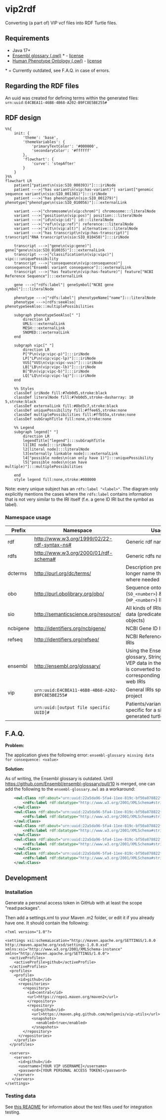 # vip2rdf

Converting (a part of) VIP vcf files into RDF Turtle files.

## Requirements

* Java 17+
* [Ensembl glossary (.owl)](https://raw.githubusercontent.com/Ensembl/ensembl-glossary/93c46f58299411f3b7d76c040b9cb73e907084a2/ensembl-glossary.owl) * - [license](https://www.ensembl.org/info/about/legal/disclaimer.html)
* [Human Phenotype Ontology (.owl)](https://github.com/obophenotype/human-phenotype-ontology/releases/latest/download/hp.owl) - [license](https://hpo.jax.org/app/license)

\* = Currently outdated, see F.A.Q. in case of errors.

## Regarding the RDF files

An uuid was created for defining terms within the generated files: `urn:uuid:E4CBEA11-46B8-4B68-A202-B9FC8E5BE255#`

## RDF design

```mermaid
%%{
    init: {
        'theme': 'base',
        'themeVariables': {
            'primaryTextColor': '#000000',
            'secondaryColor': '#ffffff'
        },
        'flowchart': {
            'curve': 'stepAfter'
        }
    }
}%%
flowchart LR
    patient["patient\n(sio:SIO_000393)"]:::iriNode
    patient --->|"has variant\n(vip:has-variant)"| variant["genomic sequence variant\n(sio:SIO_001381)"]:::iriNode
    patient --->|"has phenotype\n(sio:SIO_001279)"| phenotype["phenotype\n(sio:SIO_010056)"]:::externalLink
    
    variant --->|"chromosome\n(vip:chrom)"| chromosome:::literalNode
    variant --->|"position\n(vip:pos)"| position:::literalNode
    variant --->|"id\n(vip:id)"| id:::literalNode
    variant --->|"ref\n(vip:ref)"| reference:::literalNode
    variant --->|"alt\n(vip:alt)"| alternative:::literalNode
    variant --->|"has transcript\n(vip:has-transcript)"| transcript["RNA transcript\n(sio:SIO_010450)"]:::iriNode
    
    transcript --->|"gene\n(vip:gene)"| gene["gene\n(sio:SIO_010035)"]:::externalLink
    transcript --->|"classification\n(vip:vipc)"| vipc:::uniquePossibility
    transcript --->|"consequence\n(vip:consequence)"| consequence["Ensembl variant consequence"]:::externalLink
    transcript --->|"has feature\n(vip:has-feature)"| feature["NCBI Reference Sequence"]:::externalLink
    
    gene --->|"rdfs:label"| geneSymbol["NCBI gene symbol"]:::literalNode
    
    phenotype --->|"rdfs:label"| phenotypeName["name"]:::literalNode
    phenotype --->|rdfs:seeAlso| phenotypeSeeAlso:::multiplePossibilities
    
    subgraph phenotypeSeeAlso[" "]
        direction LR
        UMLS:::externalLink
        MESH:::externalLink
        SNOMED:::externalLink
    end
    
    subgraph vipc[" "]
        direction LR
        P["P\n(vip:vipc-p)"]:::iriNode
        LP["LP\n(vip:vipc-lp)"]:::iriNode
        VUS["VUS\n(vip:vipc-vus)"]:::iriNode
        LB["LB\n(vip:vipc-lb)"]:::iriNode
        B["B\n(vip:vipc-b)"]:::iriNode
        LQ["LQ\n(vip:vipc-lq)"]:::iriNode
    end
    
    %% Styles
    classDef iriNode fill:#7eb0d5,stroke:black
    classDef literalNode fill:#7eb0d5,stroke-dasharray: 10 5,stroke:black
    classDef externalLink fill:#8bd3c7,stroke:black
    classDef uniquePossibility fill:#ffee65,stroke:none
    classDef multiplePossibilities fill:#ffb55a,stroke:none
    classDef subGraphTitle fill:none,stroke:none
    
    %% Legend
    subgraph legend[" "]
        direction LR
        legendTitle["legend"]:::subGraphTitle
        l1[IRI node]:::iriNode
        l2[literal node]:::literalNode
        l3[externally linkable node]:::externalLink
        l4["possible nodes\n(can only have 1)"]:::uniquePossibility
        l5["possible nodes\n(can have multiple)"]:::multiplePossibilities
        
    end
    style legend fill:none,stroke:#000000
```

Note: every unique subject has an `rdfs:label "<label>"`. The diagram only explicitly mentions the cases where the `rdfs:label` contains information that is not very similar to the IRI itself (f.e. a gene ID IRI but the symbol as label).

### Namespace usage 

| Prefix   | Namespace                                        | Usage                                                                                                                         |
|----------|--------------------------------------------------|-------------------------------------------------------------------------------------------------------------------------------|
| rdf      | http://www.w3.org/1999/02/22-rdf-syntax-ns#      | Generic rdf namespace                                                                                                         |
| rdfs     | http://www.w3.org/2000/01/rdf-schema#            | Generic rdfs namespace                                                                                                        |
| dcterms  | http://purl.org/dc/terms/                        | Description predicate for longer name than rdfs:label where needed                                                            |
| obo      | http://purl.obolibrary.org/obo/                  | Sequence ontology (`SO_<number>`) \& HPO (`HP_<number>`) IRIs                                                                  |
| sio      | http://semanticscience.org/resource/             | All kinds of IRIs to describe data (predicates \& rdf:type objects)                                                           |
| ncbigene | http://identifiers.org/ncbigene/                 | NCBI Gene ID IRIs                                                                                                             |
| refseq   | http://identifiers.org/refseq/                   | NCBI Reference Sequences IRIs                                                                                                 |
| ensembl  | http://ensembl.org/glossary/                     | Using the Ensembl glossary, String-formatted VEP data in the VIP output is converted to their corresponding semantic web IRIs |
| vip      | `urn:uuid:E4CBEA11-46B8-4B68-A202-B9FC8E5BE255#` | General IRIs specific for this project                                                                                        |
|          | `urn:uuid:[output file specific UUID]#`          | Patients/variants/transcripts specific for a single generated turtle output file                                              |


## F.A.Q.

__Problem:__

The application gives the following error: `ensembl-glossary missing data for consequence: <value>`

__Solution:__

As of writing, the Ensembl glossary is outdated.
Until https://github.com/Ensembl/ensembl-glossary/pull/10 is merged, one can add the following to the `ensembl-glossary.owl` as a workaround:

```xml
    <owl:Class rdf:about="urn:uuid:22a5da96-5fa4-11ee-819c-bf50a878822f#1">
        <rdfs:label rdf:datatype="http://www.w3.org/2001/XMLSchema#string">Splice donor 5th base variant</rdfs:label>
    </owl:Class>
    <owl:Class rdf:about="urn:uuid:22a5da96-5fa4-11ee-819c-bf50a878822f#2">
        <rdfs:label rdf:datatype="http://www.w3.org/2001/XMLSchema#string">Splice donor region variant</rdfs:label>
    </owl:Class>
    <owl:Class rdf:about="urn:uuid:22a5da96-5fa4-11ee-819c-bf50a878822f#3">
        <rdfs:label rdf:datatype="http://www.w3.org/2001/XMLSchema#string">Splice polypyrimidine tract variant</rdfs:label>
    </owl:Class>
    <owl:Class rdf:about="urn:uuid:22a5da96-5fa4-11ee-819c-bf50a878822f#4">
        <rdfs:label rdf:datatype="http://www.w3.org/2001/XMLSchema#string">Start retained variant</rdfs:label>
    </owl:Class>
    <owl:Class rdf:about="urn:uuid:22a5da96-5fa4-11ee-819c-bf50a878822f#5">
        <rdfs:label rdf:datatype="http://www.w3.org/2001/XMLSchema#string">Coding transcript variant</rdfs:label>
    </owl:Class>
```

## Development

### Installation

Generate a personal access token in GitHub with at least the scope "read:packages".

Then add a settings.xml to your Maven .m2 folder, or edit it if you already have one. It should
contain the following:

```
<?xml version="1.0"?>

<settings xsi:schemaLocation="http://maven.apache.org/SETTINGS/1.0.0 http://maven.apache.org/xsd/settings-1.0.0.xsd" xmlns:xsi="http://www.w3.org/2001/XMLSchema-instance" xmlns="http://maven.apache.org/SETTINGS/1.0.0">
  <activeProfiles>
    <activeProfile>github</activeProfile>
  </activeProfiles>
  <profiles>
    <profile>
      <id>github</id>
      <repositories>
        <repository>
          <id>central</id>
          <url>https://repo1.maven.org/maven2</url>
          </repository>
          <repository>
            <id>github</id>
            <url>https://maven.pkg.github.com/molgenis/vip-utils</url>
            <snapshots>
              <enabled>true</enabled>
            </snapshots>
        </repository>
      </repositories>
    </profile>
  </profiles>

  <servers>
    <server>
      <id>github</id>
      <username>[YOUR VIP USERNAME]</username>
      <password>[YOUR PERSONAL ACCESS TOKEN]</password>
    </server>
   </servers>
</settings>
```

### Testing data

See [this README](./src/test/resources/README.md) for information about the test files used for integration testing.